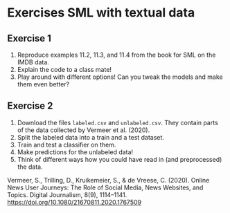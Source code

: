# Exercises SML with textual data


## Exercise 1
1. Reproduce examples 11.2, 11.3, and 11.4 from the book for SML on the IMDB data.
2. Explain the code to a class mate!
3. Play around with different options! Can you tweak the models and make them even better? 


## Exercise 2
1.  Download the files `labeled.csv` and `unlabeled.csv`. They contain parts of the data collected by Vermeer et al. (2020).
2. Split the labeled data into a train and a test dataset.
3. Train and test a classifier on them.
4. Make predictions for the unlabeled data!
5. Think of different ways how you could have read in (and preprocessed) the data.

Vermeer, S., Trilling, D., Kruikemeier, S., & de Vreese, C. (2020). Online News User Journeys: The Role of Social Media, News Websites, and Topics. Digital Journalism, 8(9), 1114–1141. https://doi.org/10.1080/21670811.2020.1767509
